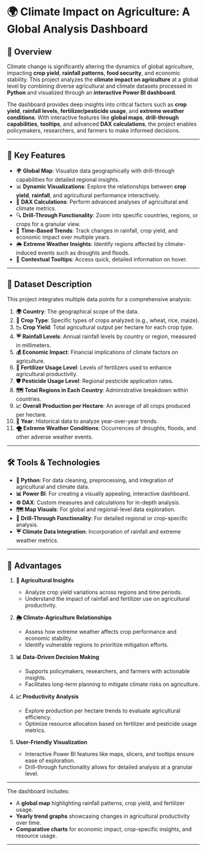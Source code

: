 # 🌍 Climate Impact on Agriculture: A Global Analysis Dashboard  

## 📜 Overview  

Climate change is significantly altering the dynamics of global agriculture, impacting **crop yield**, **rainfall patterns**, **food security**, and economic stability. This project analyzes the **climate impact on agriculture** at a global level by combining diverse agricultural and climate datasets processed in **Python** and visualized through an **interactive Power BI dashboard**.  

The dashboard provides deep insights into critical factors such as **crop yield**, **rainfall levels**, **fertilizer/pesticide usage**, and **extreme weather conditions**. With interactive features like **global maps**, **drill-through capabilities**, **tooltips**, and advanced **DAX calculations**, the project enables policymakers, researchers, and farmers to make informed decisions.  

---

## 🌟 Key Features  

- 🌍 **Global Map**: Visualize data geographically with drill-through capabilities for detailed regional insights.  
- 📊 **Dynamic Visualizations**: Explore the relationships between **crop yield**, **rainfall**, and agricultural performance interactively.  
- 🧮 **DAX Calculations**: Perform advanced analyses of agricultural and climate metrics.  
- 🔍 **Drill-Through Functionality**: Zoom into specific countries, regions, or crops for a granular view.  
- 📅 **Time-Based Trends**: Track changes in rainfall, crop yield, and economic impact over multiple years.  
- 🌦️ **Extreme Weather Insights**: Identify regions affected by climate-induced events such as droughts and floods.  
- 🧭 **Contextual Tooltips**: Access quick, detailed information on hover.  

---

## 📁 Dataset Description  

This project integrates multiple data points for a comprehensive analysis:  

1. **🌍 Country**: The geographical scope of the data.  
2. **🌾 Crop Type**: Specific types of crops analyzed (e.g., wheat, rice, maize).  
3. **📉 Crop Yield**: Total agricultural output per hectare for each crop type.  
4. **☔ Rainfall Levels**: Annual rainfall levels by country or region, measured in millimeters.  
5. **💰 Economic Impact**: Financial implications of climate factors on agriculture.  
6. **🌱 Fertilizer Usage Level**: Levels of fertilizers used to enhance agricultural productivity.  
7. **🛡️ Pesticide Usage Level**: Regional pesticide application rates.  
8. **🗺️ Total Regions in Each Country**: Administrative breakdown within countries.  
9. **📈 Overall Production per Hectare**: An average of all crops produced per hectare.  
10. **📅 Year**: Historical data to analyze year-over-year trends.  
11. **🌪️ Extreme Weather Conditions**: Occurrences of droughts, floods, and other adverse weather events.  

---

## 🛠️ Tools & Technologies  

- **🐍 Python**: For data cleaning, preprocessing, and integration of agricultural and climate data.  
- **📊 Power BI**: For creating a visually appealing, interactive dashboard.  
- **⚙️ DAX**: Custom measures and calculations for in-depth analysis.  
- **🗺️ Map Visuals**: For global and regional-level data exploration.  
- **🔗 Drill-Through Functionality**: For detailed regional or crop-specific analysis.  
- **☔ Climate Data Integration**: Incorporation of rainfall and extreme weather metrics.  

---

## 🌟 Advantages  

1. **🌾 Agricultural Insights**  
   - Analyze crop yield variations across regions and time periods.  
   - Understand the impact of rainfall and fertilizer use on agricultural productivity.  

2. **🌦️ Climate-Agriculture Relationships**  
   - Assess how extreme weather affects crop performance and economic stability.  
   - Identify vulnerable regions to prioritize mitigation efforts.  

3. **📊 Data-Driven Decision Making**  
   - Supports policymakers, researchers, and farmers with actionable insights.  
   - Facilitates long-term planning to mitigate climate risks on agriculture.  

4. **📈 Productivity Analysis**  
   - Explore production per hectare trends to evaluate agricultural efficiency.  
   - Optimize resource allocation based on fertilizer and pesticide usage metrics.  

5. **User-Friendly Visualization**  
   - Interactive Power BI features like maps, slicers, and tooltips ensure ease of exploration.  
   - Drill-through functionality allows for detailed analysis at a granular level.  

--- 


The dashboard includes:  
- A **global map** highlighting rainfall patterns, crop yield, and fertilizer usage.  
- **Yearly trend graphs** showcasing changes in agricultural productivity over time.  
- **Comparative charts** for economic impact, crop-specific insights, and resource usage.  

---


